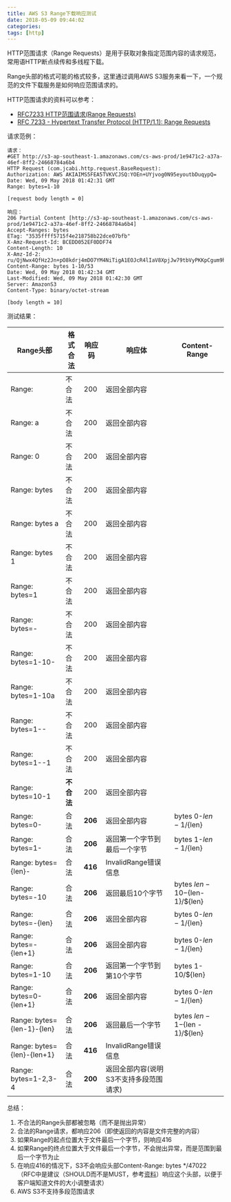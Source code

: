 ```yaml
---
title: AWS S3 Range下载响应测试
date: 2018-05-09 09:44:02
categories:
tags: [http]
---
```


HTTP范围请求（Range Requests）是用于获取对象指定范围内容的请求规范，常用语HTTP断点续传和多线程下载。

Range头部的格式可能的格式较多，这里通过调用AWS S3服务来看一下，一个规范的文件下载服务是如何响应范围请求的。

HTTP范围请求的资料可以参考：

- [RFC7233 HTTP范围请求(Range Requests)](https://blog.csdn.net/u012062760/article/details/77096479)
- [RFC 7233 - Hypertext Transfer Protocol (HTTP/1.1): Range Requests](https://tools.ietf.org/html/rfc7233)

<!-- more -->

请求范例：

```
请求：
#GET http://s3-ap-southeast-1.amazonaws.com/cs-aws-prod/1e9471c2-a37a-46ef-8ff2-24668784a6b4
HTTP Request (com.jcabi.http.request.BaseRequest):
Authorization: AWS AKIAIMS5FEA5TVKVCJSQ:YOEn+UYjvog0N95eyoutbDuqypQ=
Date: Wed, 09 May 2018 01:42:31 GMT
Range: bytes=1-10

[request body length = 0]

响应：
206 Partial Content [http://s3-ap-southeast-1.amazonaws.com/cs-aws-prod/1e9471c2-a37a-46ef-8ff2-24668784a6b4]
Accept-Ranges: bytes
ETag: "3535ffff5715f4e218758b22dce07bfb"
X-Amz-Request-Id: BCEDD052EF0DDF74
Content-Length: 10
X-Amz-Id-2: ru/QjNwx4QfHz2Jn+pO8kdrj4mDO7YM4NiTigA1EOJcR4lIaV8XpjJw79tbVyPKKpCgum9htdYM=
Content-Range: bytes 1-10/53
Date: Wed, 09 May 2018 01:42:34 GMT
Last-Modified: Wed, 09 May 2018 01:42:30 GMT
Server: AmazonS3
Content-Type: binary/octet-stream

[body length = 10]
```

测试结果：

| Range头部                  |  格式合法  |响应码       | 响应体                     |  Content-Range                 |
|----------------------------|----------|------------|----------------------------|--------------------------------|
| Range:                     | 不合法    |   200      |  返回全部内容               |                                |
| Range: a                   | 不合法    |   200      |  返回全部内容               |                                |
| Range: 0                   | 不合法    |   200      |  返回全部内容               |                                |
| Range: bytes               | 不合法    |   200      |  返回全部内容               |                                |
| Range: bytes a             | 不合法    |   200      |  返回全部内容               |                                |
| Range: bytes 1             | 不合法    |   200      |  返回全部内容               |                                |
| Range: bytes=1             | 不合法    |   200      |  返回全部内容               |                                |
| Range: bytes=-             | 不合法    |   200      |  返回全部内容               |                                |
| Range: bytes=1-10-         | 不合法    |   200      |  返回全部内容               |                                |
| Range: bytes=1-10a         | 不合法    |   200      |  返回全部内容               |                                |
| Range: bytes=1--           | 不合法    |   200      |  返回全部内容               |                                |
| Range: bytes=1--1          | 不合法    |   200      |  返回全部内容               |                                |
| Range: bytes=10-1          | **不合法**|   200      |  返回全部内容               |                                |
| Range: bytes=0-            | 合法      | **206**    |  返回全部内容               | bytes 0-${len-1}/${len}        |
| Range: bytes=1-            | 合法      | **206**    |  返回第一个字节到最后一个字节 | bytes 1-${len-1}/${len}        |
| Range: bytes={len}-        | 合法      | **416**    |  InvalidRange错误信息       |                                |
| Range: bytes=-10           | 合法      | **206**    |  返回最后10个字节           | bytes ${len-10}-${len-1}/${len} |
| Range: bytes=-{len}        | 合法      | **206**    |  返回全部内容               | bytes 0-${len-1}/${len}        |
| Range: bytes=-{len+1}      | 合法      | **206**    |  返回全部内容               | bytes 0-${len-1}/${len}        |
| Range: bytes=1-10          | 合法      | **206**    |  返回第一个字节到第10个字节  | bytes 1-10/${len}               |
| Range: bytes=0-{len+1}     | 合法      | **206**    |  返回全部内容               |bytes 0-${len-1}/${len}           |
| Range: bytes={len-1}-{len} | 合法      | **206**    |  返回最后一个字节            |bytes ${len - 1}-${len - 1}/${len} |
| Range: bytes={len}-{len+1} | 合法      | **416**    | InvalidRange错误信息       |                                    |
| Range: bytes=1-2,3-4       | 合法      | **200**    | 返回全部内容(说明S3不支持多段范围请求)  |                          |


总结：
1. 不合法的Range头部都被忽略（而不是抛出异常）
2. 合法的Range请求，都响应206（即使返回的内容是文件完整的内容）
3. 如果Range的起点位置大于文件最后一个字节，则响应416
4. 如果Range的终点位置大于文件最后一个字节，不会抛出异常，而是范围到最后一个字节为止
5. 在响应416的情况下，S3不会响应头部Content-Range: bytes */47022（RFC中是建议（SHOULD而不是MUST，参考[资料](https://tools.ietf.org/html/rfc7233#section-4.4)）响应这个头部，以便于客户端知道文件的大小调整请求）
6. AWS S3不支持多段范围请求